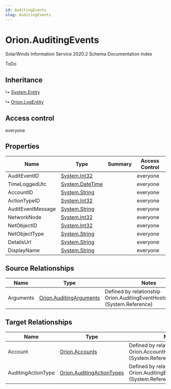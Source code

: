 ```yaml
---
id: AuditingEvents
slug: AuditingEvents
---
```


# Orion.AuditingEvents

SolarWinds Information Service 2020.2 Schema Documentation Index

ToDo

## Inheritance

↳ [System.Entity](./../System/Entity)

↳ [Orion.LogEntity](./../Orion/LogEntity)

## Access control

everyone

## Properties

| Name | Type | Summary | Access Control |
| ------ | ------ | ------ | ------ |
| AuditEventID | [System.Int32](https://docs.microsoft.com/en-us/dotnet/api/system.int32) |  | everyone |
| TimeLoggedUtc | [System.DateTime](https://docs.microsoft.com/en-us/dotnet/api/system.datetime) |  | everyone |
| AccountID | [System.String](https://docs.microsoft.com/en-us/dotnet/api/system.string) |  | everyone |
| ActionTypeID | [System.Int32](https://docs.microsoft.com/en-us/dotnet/api/system.int32) |  | everyone |
| AuditEventMessage | [System.String](https://docs.microsoft.com/en-us/dotnet/api/system.string) |  | everyone |
| NetworkNode | [System.Int32](https://docs.microsoft.com/en-us/dotnet/api/system.int32) |  | everyone |
| NetObjectID | [System.Int32](https://docs.microsoft.com/en-us/dotnet/api/system.int32) |  | everyone |
| NetObjectType | [System.String](https://docs.microsoft.com/en-us/dotnet/api/system.string) |  | everyone |
| DetailsUrl | [System.String](https://docs.microsoft.com/en-us/dotnet/api/system.string) |  | everyone |
| DisplayName | [System.String](https://docs.microsoft.com/en-us/dotnet/api/system.string) |  | everyone |

## Source Relationships

| Name | Type | Notes |
| ------ | ------ | ------ |
| Arguments | [Orion.AuditingArguments](./../Orion/AuditingArguments) | Defined by relationship Orion.AuditingEventHostsArguments (System.Reference) |

## Target Relationships

| Name | Type | Notes |
| ------ | ------ | ------ |
| Account | [Orion.Accounts](./../Orion/Accounts) | Defined by relationship Orion.AccountHostsAuditingEvents (System.Reference) |
| AuditingActionType | [Orion.AuditingActionTypes](./../Orion/AuditingActionTypes) | Defined by relationship Orion.AuditingEventActionType (System.Reference) |

